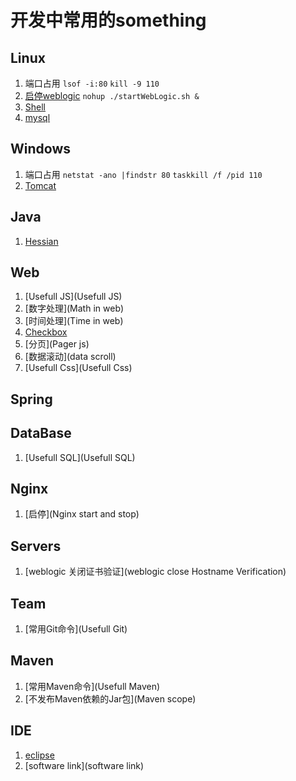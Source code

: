 # 开发中常用的something

## Linux
1. 端口占用 `lsof -i:80`  `kill -9 110`
1. [启停weblogic](startWeblogicLinux.md) `nohup ./startWebLogic.sh &`
1. [Shell](shell.md)
1. [mysql](mysqlLinux.md)

## Windows
1. 端口占用 `netstat -ano |findstr 80` `taskkill /f /pid 110`
1. [Tomcat](tomcatWindows.md)

## Java
1. [Hessian](hessian.md)

## Web
1. [Usefull JS](Usefull JS)
1. [数字处理](Math in web)
1. [时间处理](Time in web)
1. [Checkbox](Checkbox)
1. [分页](Pager js)
1. [数据滚动](data scroll)
1. [Usefull Css](Usefull Css)

## Spring

## DataBase
1. [Usefull SQL](Usefull SQL)

## Nginx
1. [启停](Nginx start and stop)

## Servers
1. [weblogic 关闭证书验证](weblogic  close Hostname Verification)

## Team
1. [常用Git命令](Usefull Git)

## Maven
1. [常用Maven命令](Usefull Maven)
1. [不发布Maven依赖的Jar包](Maven scope)

## IDE
1. [eclipse](Eclipse)
1. [software link](software link)
